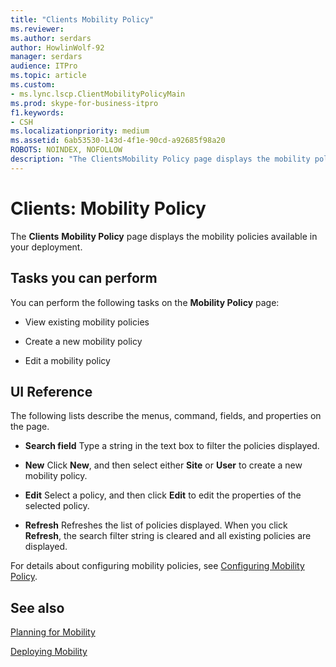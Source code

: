 ```yaml
---
title: "Clients Mobility Policy"
ms.reviewer: 
ms.author: serdars
author: HowlinWolf-92
manager: serdars
audience: ITPro
ms.topic: article
ms.custom:
- ms.lync.lscp.ClientMobilityPolicyMain
ms.prod: skype-for-business-itpro
f1.keywords:
- CSH
ms.localizationpriority: medium
ms.assetid: 6ab53530-143d-4f1e-90cd-a92685f98a20
ROBOTS: NOINDEX, NOFOLLOW
description: "The ClientsMobility Policy page displays the mobility policies available in your deployment."
---
```


# Clients: Mobility Policy

The **Clients** **Mobility Policy** page displays the mobility policies available in your deployment.

## Tasks you can perform

You can perform the following tasks on the **Mobility Policy** page:

- View existing mobility policies

- Create a new mobility policy

- Edit a mobility policy

## UI Reference

The following lists describe the menus, command, fields, and properties on the page.



- **Search field** Type a string in the text box to filter the policies displayed.

- **New** Click **New**, and then select either **Site** or **User** to create a new mobility policy.

- **Edit** Select a policy, and then click **Edit** to edit the properties of the selected policy.

- **Refresh** Refreshes the list of policies displayed. When you click **Refresh**, the search filter string is cleared and all existing policies are displayed.

For details about configuring mobility policies, see [Configuring Mobility Policy](/previous-versions/office/lync-server-2013/lync-server-2013-configuring-mobility-policy).

## See also

[Planning for Mobility](/previous-versions/office/lync-server-2013/lync-server-2013-planning-for-mobility)

[Deploying Mobility](/previous-versions/office/lync-server-2013/lync-server-2013-deploying-mobility)